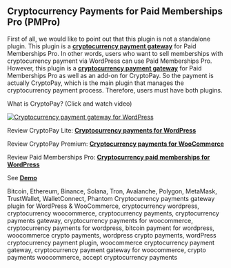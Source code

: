 ## Cryptocurrency Payments for Paid Memberships Pro (PMPro)

First of all, we would like to point out that this plugin is not a standalone plugin. This plugin is a **<a href="https://beycanpress.com/cryptopay/?utm_source=github&utm_medium=cryptopay_pmpro">cryptocurrency payment gateway</a>** for Paid Memberships Pro. In other words, users who want to sell memberships with cryptocurrency payment via WordPress can use Paid Memberships Pro. However, this plugin is a **<a href="https://beycanpress.com/cryptopay/?utm_source=github&utm_medium=cryptopay_pmpro">cryptocurrency payment gateway</a>** for Paid Memberships Pro as well as an add-on for CryptoPay. So the payment is actually CryptoPay, which is the main plugin that manages the cryptocurrency payment process. Therefore, users must have both plugins.

What is CryptoPay? (Click and watch video)

[![Cryptocurrency payment gateway for WordPress](https://img.youtube.com/vi/3vaoFL4XG10/0.jpg)](https://www.youtube.com/watch?v=3vaoFL4XG10)
<br>

Review CryptoPay Lite: **<a href="https://wordpress.org/plugins/cryptopay-wc-lite/">Cryptocurrency payments for WordPress</a>**

Review CryptoPay Premium: **<a href="https://beycanpress.com/cryptopay/?utm_source=github&utm_medium=cryptopay_pmpro">Cryptocurrency payments for WooCommerce</a>**

Review Paid Memberships Pro: **<a href="https://wordpress.org/plugins/paid-memberships-pro/">Cryptocurrency paid memberships for WordPress</a>**


See **<a href="https://cryptopay.beycanpress.net/membership-account/membership-checkout/?level=1" target="_blank">Demo</a>**

Bitcoin, Ethereum, Binance, Solana, Tron, Avalanche, Polygon, MetaMask, TrustWallet, WalletConnect, Phantom Cryptocurrency payments gateway plugin for WordPress & WooCommerce, cryptocurrency wordpress, cryptocurrency woocommerce, cryptocurrency payments, cryptocurrency payments gateway, cryptocurrency payments for woocommerce, cryptocurrency payments for wordpress, bitcoin payment for wordpress, woocommerce crypto payments, wordpress crypto payments, wordPress cryptocurrency payment plugin, woocommerce cryptocurrency payment gateway, cryptocurrency payment gateway for woocommerce, crypto payments woocommerce, accept cryptocurrency payments